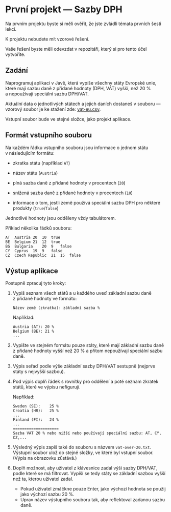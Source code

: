 # První projekt &mdash; Sazby DPH

Na prvním projektu byste si měli ověřit, že jste zvládli témata prvních šesti lekcí.

K&nbsp;projektu nebudete mít vzorové řešení.

Vaše řešení byste měli odevzdat v&nbsp;repozitáři, který si pro tento účel vytvoříte.

## Zadání

Naprogramuj aplikaci v&nbsp;Javě, která vypíše všechny státy Evropské unie, které mají sazbu daně z&nbsp;přidané hodnoty (DPH, VAT) vyšší, než 20&nbsp;% a&nbsp;nepoužívají speciální sazbu DPH/VAT. 

Aktuální data o&nbsp;jednotlivých státech a&nbsp;jejich daních dostaneš v&nbsp;souboru &mdash; vzorový soubor je ke stažení zde: [vat-eu.csv](vat-eu.csv).

Vstupní soubor bude ve stejné složce, jako projekt aplikace.

## Formát vstupního souboru

Na každém řádku vstupního souboru jsou informace o&nbsp;jednom státu v&nbsp;následujícím formátu:

- zkratka státu (například `AT`)

- název státu (`Austria`)

- plná sazba daně z&nbsp;přidané hodnoty v&nbsp;procentech (`20`)

- snížená sazba daně z&nbsp;přidané hodnoty v&nbsp;procentech (`10`)

- informace o&nbsp;tom, jestli země používá speciální sazbu DPH pro některé produkty (`true`/`false`)

Jednotlivé hodnoty jsou odděleny vždy tabulátorem.

Příklad několika řádků souboru:
```
AT	Austria	20	10	true
BE	Belgium	21	12	true
BG	Bulgaria	20	9	false
CY	Cyprus	19	9	false
CZ	Czech Republic	21	15	false
```

## Výstup aplikace

Postupně zpracuj tyto kroky:

1. Vypiš seznam všech států a&nbsp;u&nbsp;každého uveď základní sazbu daně z&nbsp;přidané hodnoty ve formátu:

    ```
    Název země (zkratka): základní sazba %
    ```
    Například:
    ```
    Austria (AT): 20 %
    Belgium (BE): 21 %
    ...
    ```

2. Vypište ve stejném formátu pouze státy, které mají základní sazbu daně z&nbsp;přidané hodnoty vyšší než 20&nbsp;% a&nbsp;přitom nepoužívají speciální sazbu daně.

3. Výpis seřaď podle výše základní sazby DPH/VAT sestupně (nejprve státy s&nbsp;nejvyšší sazbou).

4. Pod výpis doplň řádek s&nbsp;rovnítky pro oddělení a&nbsp;poté seznam zkratek států, které ve výpisu nefigurují.

    Například:
    ```
    Sweden (SE):    25 %
    Croatia (HR):   25 %
    ...
    Finland (FI):   24 %
    ...
    ====================
    Sazba VAT 20 % nebo nižší nebo používají speciální sazbu: AT, CY, CZ,... 
    ```


5. Výsledný výpis zapiš také do souboru s&nbsp;názvem `vat-over-20.txt`. Výstupní soubor ulož do stejné složky, ve které byl vstupní soubor. (Výpis na obrazovku zůstává.)

6. Doplň možnost, aby uživatel z&nbsp;klávesnice zadal výši sazby DPH/VAT, podle které se má filtrovat. Vypíší se tedy státy se základní sazbou vyšší než ta, kterou uživatel zadal.
    - Pokud uživatel zmáčkne pouze Enter, jako výchozí hodnota se použij jako výchozí sazbu 20&nbsp;%.
    - Uprav název výstupního souboru tak, aby reflektoval zadanou sazbu daně.



